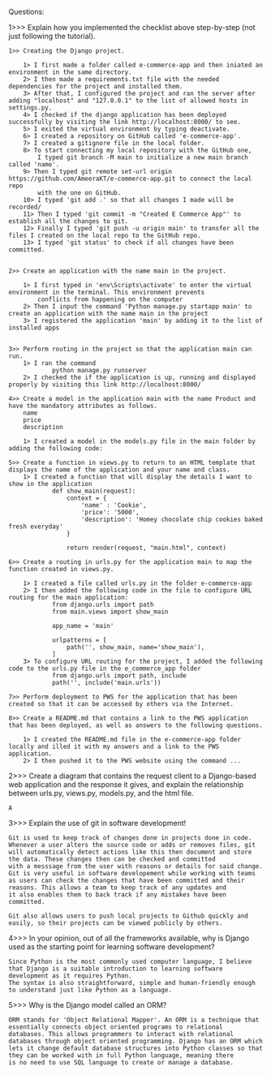 Questions:

1>>> Explain how you implemented the checklist above step-by-step (not just following the tutorial).


    1>> Creating the Django project.

        1> I first made a folder called e-commerce-app and then iniated an environment in the same directory.
        2> I then made a requirements.txt file with the needed dependencies for the project and installed them. 
        3> After that, I configured the project and ran the server after adding "localhost" and "127.0.0.1" to the list of allowed hosts in settings.py. 
        4> I checked if the django application has been deployed successfully by visiting the link http://localhost:8000/ to see.
        5> I exited the virtual environment by typing deactivate.
        6> I created a repository on GitHub called 'e-commerce-app'.
        7> I created a gitignore file in the local folder.
        8> To start connecting my local repository with the GitHub one,
            I typed git branch -M main to initialize a new main branch called 'name'.
        9> Then I typed git remote set-url origin https://github.com/AmeeraKT/e-commerce-app.git to connect the local repo
            with the one on GitHub.
        10> I typed 'git add .' so that all changes I made will be recorded/
        11> Then I typed 'git commit -m "Created E Commerce App"' to establish all the changes to git.
        12> Finally I typed 'git push -u origin main' to transfer all the files I created on the local repo to the GitHub repo.
        13> I typed 'git status' to check if all changes have been committed.


    2>> Create an application with the name main in the project.

        1> I first typed in 'env\Scripts\activate' to enter the virtual environment in the terminal. This environment prevents
            conflicts from happening on the computer   
        2> Then I input the command 'Python manage.py startapp main' to create an application with the name main in the project
        3> I registered the application 'main' by adding it to the list of installed apps


    3>> Perform routing in the project so that the application main can run.
        1> I ran the command
                python manage.py runserver
        2> I checked the if the application is up, running and displayed properly by visiting this link http://localhost:8000/
    
    4>> Create a model in the application main with the name Product and have the mandatory attributes as follows.
        name
        price
        description

        1> I created a model in the models.py file in the main folder by adding the following code:

    5>> Create a function in views.py to return to an HTML template that displays the name of the application and your name and class.
        1> I created a function that will display the details I want to show in the application
                def show_main(request):
                    context = {
                        'name' : 'Cookie',
                        'price': '5000',
                        'description': 'Homey chocolate chip cookies baked fresh everyday'
                    }

                    return render(request, "main.html", context)

    6>> Create a routing in urls.py for the application main to map the function created in views.py.
        
        1> I created a file called urls.py in the folder e-commerce-app
        2> I then added the following code in the file to configure URL routing for the main application:
                from django.urls import path
                from main.views import show_main

                app_name = 'main'

                urlpatterns = [
                    path('', show_main, name='show_main'),
                ]
        3> To configure URL routing for the project, I added the following code to the urls.py file in the e_commerce_app folder
                from django.urls import path, include
                path('', include('main.urls'))
    
    7>> Perform deployment to PWS for the application that has been created so that it can be accessed by others via the Internet.
    
    8>> Create a README.md that contains a link to the PWS application that has been deployed, as well as answers to the following questions.

        1> I created the README.md file in the e-commerce-app folder locally and illed it with my answers and a link to the PWS application.
        2> I then pushed it to the PWS website using the command ...


2>>> Create a diagram that contains the request client to a Django-based web application and the response it gives, and explain the relationship between urls.py, views.py, models.py, and the html file.

    A 


3>>> Explain the use of git in software development!

    Git is used to keep track of changes done in projects done in code. Whenever a user alters the source code or adds or removes files, git will automatically detect actions like this then document and store the data. These changes then can be checked and committed
    with a messsage from the user with reasons or details for said change. Git is very useful in software developement while working with teams as users can check the changes that have been committed and their reasons. This allows a team to keep track of any updates and
    it also enables them to back track if any mistakes have been committed.

    Git also allows users to push local projects to Github quickly and easily, so their projects can be viewed publicly by others.



4>>> In your opinion, out of all the frameworks available, why is Django used as the starting point for learning software development?

    Since Python is the most commonly used computer language, I believe that Django is a suitable introduction to learning software
    development as it requires Python.
    The syntax is also straightforward, simple and human-friendly enough to understand just like Python as a language. 



5>>> Why is the Django model called an ORM?

    ORM stands for 'Object Relational Mapper'. An ORM is a technique that essentially connects object oriented programs to relational
    databases. This allows programmers to interact with relational databases through object oriented programming. Django has an ORM which lets it change default database structures into Python classes so that they can be worked with in full Python language, meaning there
    is no need to use SQL language to create or manage a database.